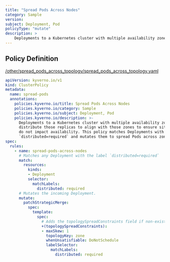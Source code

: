 ```yaml
---
title: "Spread Pods Across Nodes"
category: Sample
version: 
subject: Deployment, Pod
policyType: "mutate"
description: >
    Deployments to a Kubernetes cluster with multiple availability zones often need to distribute those replicas to align with those zones to ensure site-level failures do not impact availability. This policy matches Deployments with the label `distributed=required` and mutates them to spread Pods across zones.
---
```


## Policy Definition
<a href="https://github.com/kyverno/policies/raw/release-1.6//other/spread_pods_across_topology/spread_pods_across_topology.yaml" target="-blank">/other/spread_pods_across_topology/spread_pods_across_topology.yaml</a>

```yaml
apiVersion: kyverno.io/v1
kind: ClusterPolicy
metadata:
  name: spread-pods
  annotations:
    policies.kyverno.io/title: Spread Pods Across Nodes
    policies.kyverno.io/category: Sample
    policies.kyverno.io/subject: Deployment, Pod
    policies.kyverno.io/description: >-
      Deployments to a Kubernetes cluster with multiple availability zones often need to
      distribute those replicas to align with those zones to ensure site-level failures
      do not impact availability. This policy matches Deployments with the label
      `distributed=required` and mutates them to spread Pods across zones.
spec:
  rules:
    - name: spread-pods-across-nodes
      # Matches any Deployment with the label `distributed=required`
      match:
        resources:
          kinds:
          - Deployment
          selector:
            matchLabels:
              distributed: required
      # Mutates the incoming Deployment.
      mutate:
        patchStrategicMerge:
          spec:
            template:
              spec:
                # Adds the topologySpreadConstraints field if non-existent in the request.
                +(topologySpreadConstraints):
                - maxSkew: 1
                  topologyKey: zone
                  whenUnsatisfiable: DoNotSchedule
                  labelSelector:
                    matchLabels:
                      distributed: required
```
